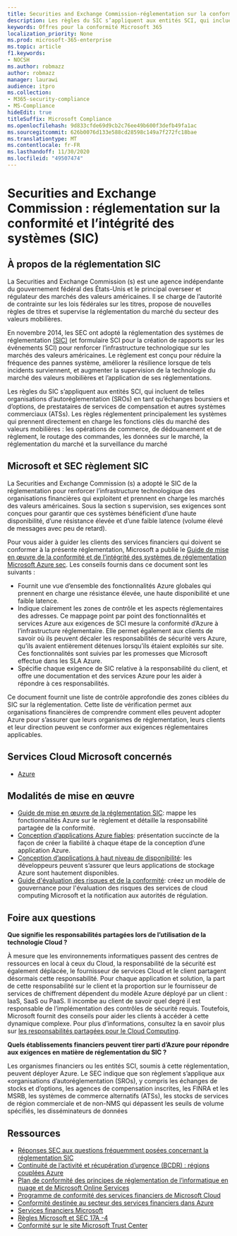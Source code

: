 ```yaml
---
title: Securities and Exchange Commission-réglementation sur la conformité et l’intégrité des systèmes (SIC)
description: Les règles du SIC s’appliquent aux entités SCI, qui incluent de telles organisations d’autoréglementation (SROs) en tant qu’échanges boursiers et d’options, de prestataires de services de compensation et autres systèmes commerciaux (ATSs).
keywords: Offres pour la conformité Microsoft 365
localization_priority: None
ms.prod: microsoft-365-enterprise
ms.topic: article
f1.keywords:
- NOCSH
ms.author: robmazz
author: robmazz
manager: laurawi
audience: itpro
ms.collection:
- M365-security-compliance
- MS-Compliance
hideEdit: true
titleSuffix: Microsoft Compliance
ms.openlocfilehash: 9d833cfde69d9cb2c76ee49b600f3defb49fa1ac
ms.sourcegitcommit: 626b0076d133e588cd28598c149a7f272fc18bae
ms.translationtype: MT
ms.contentlocale: fr-FR
ms.lasthandoff: 11/30/2020
ms.locfileid: "49507474"
---
```

# <a name="securities-and-exchange-commission-regulation-systems-compliance-and-integrity-sci"></a>Securities and Exchange Commission : réglementation sur la conformité et l’intégrité des systèmes (SIC)

## <a name="about-regulation-sci"></a>À propos de la réglementation SIC

La Securities and Exchange Commission (s) est une agence indépendante du gouvernement fédéral des États-Unis et le principal overseer et régulateur des marchés des valeurs américaines. Il se charge de l’autorité de contrainte sur les lois fédérales sur les titres, propose de nouvelles règles de titres et supervise la réglementation du marché du secteur des valeurs mobilières.

En novembre 2014, les SEC ont adopté la réglementation des systèmes de réglementation [(SIC)](https://www.sec.gov/rules/final/2014/34-73639.pdf) (et formulaire SCI pour la création de rapports sur les événements SCI) pour renforcer l’infrastructure technologique sur les marchés des valeurs américaines. Le règlement est conçu pour réduire la fréquence des pannes système, améliorer la résilience lorsque de tels incidents surviennent, et augmenter la supervision de la technologie du marché des valeurs mobilières et l’application de ses réglementations.

Les règles du SIC s’appliquent aux entités SCI, qui incluent de telles organisations d’autoréglementation (SROs) en tant qu’échanges boursiers et d’options, de prestataires de services de compensation et autres systèmes commerciaux (ATSs). Les règles réglementent principalement les systèmes qui prennent directement en charge les fonctions clés du marché des valeurs mobilières : les opérations de commerce, de dédouanement et de règlement, le routage des commandes, les données sur le marché, la réglementation du marché et la surveillance du marché

## <a name="microsoft-and-sec-regulation-sci"></a>Microsoft et SEC règlement SIC

La Securities and Exchange Commission (s) a adopté le SIC de la réglementation pour renforcer l’infrastructure technologique des organisations financières qui exploitent et prennent en charge les marchés des valeurs américaines. Sous la section s supervision, ses exigences sont conçues pour garantir que ces systèmes bénéficient d’une haute disponibilité, d’une résistance élevée et d’une faible latence (volume élevé de messages avec peu de retard).

Pour vous aider à guider les clients des services financiers qui doivent se conformer à la présente réglementation, Microsoft a publié le [Guide de mise en œuvre de la conformité et de l’intégrité des systèmes de réglementation Microsoft Azure sec](https://servicetrust.microsoft.com/ViewPage/TrustDocumentsV3?command=Download&downloadType=Document&downloadId=a69ce0c1-7b7e-44e9-9143-867241e6b2f9&tab=7f51cb60-3d6c-11e9-b2af-7bb9f5d2d913&docTab=7f51cb60-3d6c-11e9-b2af-7bb9f5d2d913_FAQ_and_White_Papers). Les conseils fournis dans ce document sont les suivants :

- Fournit une vue d’ensemble des fonctionnalités Azure globales qui prennent en charge une résistance élevée, une haute disponibilité et une faible latence.
- Indique clairement les zones de contrôle et les aspects réglementaires des adresses. Ce mappage point par point des fonctionnalités et services Azure aux exigences de SCI mesure la conformité d’Azure à l’infrastructure réglementaire. Elle permet également aux clients de savoir où ils peuvent décaler les responsabilités de sécurité vers Azure, qu’ils avaient entièrement détenues lorsqu’ils étaient exploités sur site. Ces fonctionnalités sont suivies par les promesses que Microsoft effectue dans les SLA Azure.
- Spécifie chaque exigence de SIC relative à la responsabilité du client, et offre une documentation et des services Azure pour les aider à répondre à ces responsabilités.

Ce document fournit une liste de contrôle approfondie des zones ciblées du SIC sur la réglementation. Cette liste de vérification permet aux organisations financières de comprendre comment elles peuvent adopter Azure pour s’assurer que leurs organismes de réglementation, leurs clients et leur direction peuvent se conformer aux exigences réglementaires applicables.

## <a name="microsoft-in-scope-cloud-services"></a>Services Cloud Microsoft concernés

- [Azure](https://aka.ms/AzureCompliance)

## <a name="how-to-implement"></a>Modalités de mise en œuvre

- [Guide de mise en œuvre de la réglementation SIC](https://servicetrust.microsoft.com/ViewPage/TrustDocumentsV3?command=Download&downloadType=Document&downloadId=a69ce0c1-7b7e-44e9-9143-867241e6b2f9&tab=7f51cb60-3d6c-11e9-b2af-7bb9f5d2d913&docTab=7f51cb60-3d6c-11e9-b2af-7bb9f5d2d913_FAQ_and_White_Papers): mappe les fonctionnalités Azure sur le règlement et détaille la responsabilité partagée de la conformité.
- [Conception d’applications Azure fiables](https://docs.microsoft.com/azure/architecture/resiliency/): présentation succincte de la façon de créer la fiabilité à chaque étape de la conception d’une application Azure.
- [Conception d’applications à haut niveau de disponibilité](https://docs.microsoft.com/azure/storage/common/storage-designing-ha-apps-with-ragrs): les développeurs peuvent s’assurer que leurs applications de stockage Azure sont hautement disponibles.
- [Guide d'évaluation des risques et de la conformité](https://aka.ms/RiskGovernanceGuide): créez un modèle de gouvernance pour l'évaluation des risques des services de cloud computing Microsoft et la notification aux autorités de régulation.

## <a name="frequently-asked-questions"></a>Foire aux questions

**Que signifie les responsabilités partagées lors de l’utilisation de la technologie Cloud ?**

À mesure que les environnements informatiques passent des centres de ressources en local à ceux du Cloud, la responsabilité de la sécurité est également déplacée, le fournisseur de services Cloud et le client partagent désormais cette responsabilité. Pour chaque application et solution, la part de cette responsabilité sur le client et la proportion sur le fournisseur de services de chiffrement dépendent du modèle Azure déployé par un client : IaaS, SaaS ou PaaS. Il incombe au client de savoir quel degré il est responsable de l’implémentation des contrôles de sécurité requis. Toutefois, Microsoft fournit des conseils pour aider les clients à accéder à cette dynamique complexe. Pour plus d’informations, consultez la en savoir plus sur [les responsabilités partagées pour le Cloud Computing](https://gallery.technet.microsoft.com/Shared-Responsibilities-81d0ff91).

**Quels établissements financiers peuvent tirer parti d’Azure pour répondre aux exigences en matière de réglementation du SIC ?**

Les organismes financiers ou les entités SCI, soumis à cette réglementation, peuvent déployer Azure. Le SEC indique que son règlement s’applique aux «organisations d’autoréglementation (SROs), y compris les échanges de stocks et d’options, les agences de compensation inscrites, les FINRA et les MSRB, les systèmes de commerce alternatifs (ATSs), les stocks de services de région commerciale et de non-NMS qui dépassent les seuils de volume spécifiés, les disséminateurs de données

## <a name="resources"></a>Ressources

- [Réponses SEC aux questions fréquemment posées concernant la réglementation SIC](https://www.sec.gov/divisions/marketreg/regulation-sci-faq.shtml)
- [Continuité de l’activité et récupération d’urgence (BCDR) : régions couplées Azure](https://docs.microsoft.com/azure/best-practices-availability-paired-regions)
- [Plan de conformité des principes de réglementation de l’informatique en nuage et de Microsoft Online Services](https://aka.ms/FinServ-Guide-US)
- [Programme de conformité des services financiers de Microsoft Cloud](https://aka.ms/FSCP-Print)
- [Conformité destinée au secteur des services financiers dans Azure](https://aka.ms/FinServ-Compliance-Azure)
- [Services financiers Microsoft](https://aka.ms/FinServ-Compliance)
- [Règles Microsoft et SEC 17A -4](offering-SEC-17a-4.md)
- [Conformité sur le site Microsoft Trust Center](https://www.microsoft.com/trust-center/compliance/compliance-overview)
